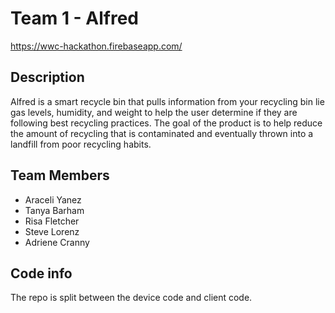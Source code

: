 # Team 1 - Alfred

https://wwc-hackathon.firebaseapp.com/

## Description

Alfred is a smart recycle bin that pulls information from your recycling bin lie gas levels, humidity, and weight to help the user determine if they are following best recycling practices. The goal of the product is to help reduce the amount of recycling that is contaminated and eventually thrown into a landfill from poor recycling habits. 

## Team Members
- Araceli Yanez
- Tanya Barham
- Risa Fletcher
- Steve Lorenz
- Adriene Cranny

## Code info
The repo is split between the device code and client code.

